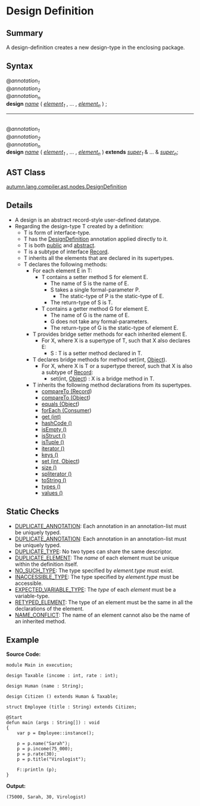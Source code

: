 # Design Definition

## Summary

A design-definition creates a new design-type in the enclosing package.

## Syntax

<div class="syntax">
@<i>annotation<sub>1</sub></i><br>
@<i>annotation<sub>2</sub></i><br>
@<i>annotation<sub>n</sub></i><br>
<b>design</b> <i><a href="Name.md">name</a></i> ( <i><a href="Element.md">element</a><sub>1</sub></i> , ... , <i><a href="Element.md">element</a><sub>n</sub></i> ) ;<br>
<hr><br>
@<i>annotation<sub>1</sub></i><br>
@<i>annotation<sub>2</sub></i><br>
@<i>annotation<sub>n</sub></i><br>
<b>design</b> <i><a href="Name.md">name</a></i> ( <i><a href="Element.md">element</a><sub>1</sub></i> , ... , <i><a href="Element.md">element</a><sub>n</sub></i> ) <b>extends</b> <i><a href="Type_Specifier.md">super</a><sub>1</sub></i> & ... & <i><a href="Type_Specifier.md">super</a><sub>n</sub></i>;<br>
</div>

## AST Class

[autumn.lang.compiler.ast.nodes.DesignDefinition](https://www.mackenziehigh.com/autumn/javadoc/autumn/lang/compiler/ast/nodes/DesignDefinition.html)

## Details

+ A design is an abstract record-style user-defined datatype.
+ Regarding the design-type T created by a definition:
  + T is form of interface-type.
  + T has the [DesignDefinition](https://mackenzie-high.github.io/autumn/javadoc/autumn/lang/internals/annotations/DesignDefinition.html) annotation applied directly to it.
  + T is both [public](https://docs.oracle.com/javase/7/docs/api/java/lang/reflect/Modifier.html#PUBLIC) and [abstract](https://docs.oracle.com/javase/7/docs/api/java/lang/reflect/Modifier.html#ABSTRACT).
  + T is a subtype of interface [Record](https://mackenzie-high.github.io/autumn/javadoc/autumn/lang/Record.html).
  + T inherits all the elements that are declared in its supertypes.
  + T declares the following methods:
    + For each element E in T:
      + T contains a setter method S for element E.
        + The name of S is the name of E.
        + S takes a single formal-parameter P.
          + The static-type of P is the static-type of E.
        + The return-type of S is T.
      + T contains a getter method G for element E.
        + The name of G is the name of E.
        + G does not take any formal-parameters.
        + The return-type of G is the static-type of element E.
    + T provides bridge setter methods for each inherited element E.
      + For X, where X is a supertype of T, such that X also declares E:
        + S : T is a setter method declared in T.
    + T declares bridge methods for method set(int, [Object](https://docs.oracle.com/javase/7/docs/api/java/lang/Object.html)).
      + For X, where X is T or a supertype thereof, such that X is also a subtype of [Record](https://mackenzie-high.github.io/autumn/javadoc/autumn/lang/Record.html):
        + set(int, [Object](https://docs.oracle.com/javase/7/docs/api/java/lang/Object.html)) : X is a bridge method in T.
    + T inherits the following method declarations from its supertypes.
      + <a href='https://mackenzie-high.github.io/autumn/javadoc/autumn/lang/Record.html#compareTo(autumn.lang.Record)'>compareTo ([Record](https://mackenzie-high.github.io/autumn/javadoc/autumn/lang/Record.html))</a>
      + <a href='https://mackenzie-high.github.io/autumn/javadoc/autumn/lang/Record.html#compareTo(java.lang.Object)'>compareTo ([Object](https://docs.oracle.com/javase/7/docs/api/java/lang/Object.html))</a>
      + <a href='https://mackenzie-high.github.io/autumn/javadoc/autumn/lang/Record.html#equals(java.lang.Object)'>equals ([Object](https://docs.oracle.com/javase/7/docs/api/java/lang/Object.html))</a>
      + <a href='https://docs.oracle.com/javase/7/docs/api/java/lang/Iterable.html#forEach(java.util.function.Consumer)'>forEach ([Consumer](https://docs.oracle.com/javase/7/docs/api/java/util/function/Consumer.html))</a>
      + <a href='https://mackenzie-high.github.io/autumn/javadoc/autumn/lang/Record.html#get(int)'>get (int)</a>
      + <a href='https://mackenzie-high.github.io/autumn/javadoc/autumn/lang/Record.html#hashCode()'>hashCode ()</a>
      + <a href='https://mackenzie-high.github.io/autumn/javadoc/autumn/lang/Record.html#isEmpty()'>isEmpty ()</a>
      + <a href='https://mackenzie-high.github.io/autumn/javadoc/autumn/lang/Record.html#isStruct()'>isStruct ()</a>
      + <a href='https://mackenzie-high.github.io/autumn/javadoc/autumn/lang/Record.html#isTuple()'>isTuple ()</a>
      + <a href='https://mackenzie-high.github.io/autumn/javadoc/autumn/lang/Record.html#iterator()'>iterator ()</a>
      + <a href='https://mackenzie-high.github.io/autumn/javadoc/autumn/lang/Record.html#keys()'>keys ()</a>
      + <a href='https://mackenzie-high.github.io/autumn/javadoc/autumn/lang/Record.html#set(int, java.lang.Object)'>set (int, [Object](https://docs.oracle.com/javase/7/docs/api/java/lang/Object.html))</a>
      + <a href='https://mackenzie-high.github.io/autumn/javadoc/autumn/lang/Record.html#size()'>size ()</a>
      + <a href='https://docs.oracle.com/javase/7/docs/api/java/lang/Iterable.html#spliterator()'>spliterator ()</a>
      + <a href='https://mackenzie-high.github.io/autumn/javadoc/autumn/lang/Record.html#toString()'>toString ()</a>
      + <a href='https://mackenzie-high.github.io/autumn/javadoc/autumn/lang/Record.html#types()'>types ()</a>
      + <a href='https://mackenzie-high.github.io/autumn/javadoc/autumn/lang/Record.html#values()'>values ()</a>

## Static Checks

+ [DUPLICATE_ANNOTATION](https://www.mackenziehigh.com/autumn/javadoc/autumn/lang/compiler/errors/ErrorCode.html#DUPLICATE_ANNOTATION): Each annotation in an annotation-list must be uniquely typed.
+ [DUPLICATE_ANNOTATION](https://www.mackenziehigh.com/autumn/javadoc/autumn/lang/compiler/errors/ErrorCode.html#DUPLICATE_ANNOTATION): Each annotation in an annotation-list must be uniquely typed.
+ [DUPLICATE_TYPE](https://www.mackenziehigh.com/autumn/javadoc/autumn/lang/compiler/errors/ErrorCode.html#DUPLICATE_TYPE): No two types can share the same descriptor.
+ [DUPLICATE_ELEMENT](https://www.mackenziehigh.com/autumn/javadoc/autumn/lang/compiler/errors/ErrorCode.html#DUPLICATE_ELEMENT): The <i>name</i> of each element must be unique within the definition itself.
+ [NO_SUCH_TYPE](https://www.mackenziehigh.com/autumn/javadoc/autumn/lang/compiler/errors/ErrorCode.html#NO_SUCH_TYPE): The type specified by <i>element.type</i> must exist.
+ [INACCESSIBLE_TYPE](https://www.mackenziehigh.com/autumn/javadoc/autumn/lang/compiler/errors/ErrorCode.html#INACCESSIBLE_TYPE): The type specified by <i>element.type</i> must be accessible.
+ [EXPECTED_VARIABLE_TYPE](https://www.mackenziehigh.com/autumn/javadoc/autumn/lang/compiler/errors/ErrorCode.html#EXPECTED_VARIABLE_TYPE): The <i>type</i> of each <i>element</i> must be a variable-type.
+ [RETYPED_ELEMENT](https://www.mackenziehigh.com/autumn/javadoc/autumn/lang/compiler/errors/ErrorCode.html#RETYPED_ELEMENT): The type of an element must be the same in all the declarations of the element.
+ [NAME_CONFLICT](https://www.mackenziehigh.com/autumn/javadoc/autumn/lang/compiler/errors/ErrorCode.html#NAME_CONFLICT): The name of an element cannot also be the name of an inherited method.

## Example

**Source Code:**

```plain
module Main in execution;

design Taxable (income : int, rate : int);

design Human (name : String);

design Citizen () extends Human & Taxable;

struct Employee (title : String) extends Citizen;

@Start
defun main (args : String[]) : void
{
    var p = Employee::instance();

    p = p.name("Sarah");
    p = p.income(75_000);
    p = p.rate(30);
    p = p.title("Virologist");
    
    F::println (p);
}
```

**Output:**

```plain
(75000, Sarah, 30, Virologist)
```


